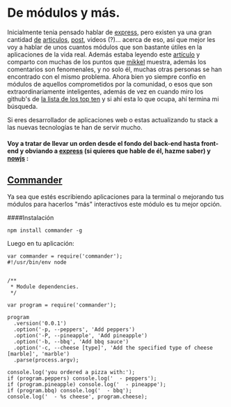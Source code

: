 # De módulos y más.

Inicialmente tenia pensado hablar de [express][exp], pero existen ya una gran cantidad [de][1] [articulos][2], [post][3], videos  (?)... acerca de eso, así que mejor les voy a hablar de unos cuantos módulos que son bastante útiles en la aplicaciones de la vida real. Además estaba leyendo este [artículo][4] y comparto con muchas de los puntos que [mikkel][5] muestra, además los comentarios son fenomenales, y no solo él, muchas otras personas se han encontrado con el mismo problema. Ahora bien yo siempre confío en módulos de aquellos comprometidos por la comunidad, o esos que son extraordinariamente inteligentes, además de vez en cuando miro los github's de [la lista de los top ten][6] y si ahí esta lo que ocupa, ahí termina mi búsqueda.

Si eres desarrollador de aplicaciones web o estas actualizando tu stack a las nuevas tecnologías te han de servir mucho. 

#### Voy a tratar de llevar un orden desde el fondo del back-end hasta front-end y obviando a [express][exp] (si quieres que hable de él, hazme saber) y [nowjs][now] :

## [Commander][a1]
Ya sea que estés escribiendo aplicaciones para la terminal o mejorando tus módulos para hacerlos "más" interactivos este módulo es tu mejor opción.

####Instalación
    
    npm install commander -g


Luego en tu aplicación:
   
    var commander = require('commander');
    #!/usr/bin/env node


    /**
     * Module dependencies.
     */

    var program = require('commander');

    program
      .version('0.0.1')
      .option('-p, --peppers', 'Add peppers')
      .option('-P, --pineapple', 'Add pineapple')
      .option('-b, --bbq', 'Add bbq sauce')
      .option('-c, --cheese [type]', 'Add the specified type of cheese [marble]', 'marble')
      .parse(process.argv);

    console.log('you ordered a pizza with:');
    if (program.peppers) console.log('  - peppers');
    if (program.pineapple) console.log('  - pineappe');
    if (program.bbq) console.log('  - bbq');
    console.log('  - %s cheese', program.cheese);

[exp]: http://expressjs.com "expressjs"
[1]: http://www.daniweb.com/web-development/javascript-dhtml-ajax/reviews/349689
[2]: http://www.cristalab.com/tutoriales/aplicacion-basica-con-nodejs-express-jade-y-stylus-c101503l/
[3]: https://www.google.com/search?gcx=c&sourceid=chrome&ie=UTF-8&q=que+es+express+node.js "Google search"
[4]: http://mikkel.hoegh.org/blog/2011/12/20/trouble-in-node-dot-js-paradise-the-mess-that-is-npm/ "The mess that is npm"
[5]: http://twitter.com/mikl
[6]: http://blog.nodejitsu.com/top-node-module-creators
[now]: http://www.nodehispano.com/2011/11/%C2%BFy-ahora-nodejs/ "Si ya hable de él"
[a1]: https://github.com/visionmedia/commander.js/ "npm install commander -g"